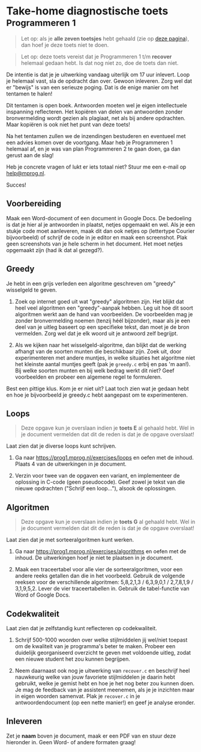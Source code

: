 # Take-home diagnostische toets<br><small>Programmeren 1</small>

> Let op: als je **alle zeven toetsjes** hebt gehaald (zie op [deze pagina](https://prog1.mprog.nl/submissions)), dan hoef je deze toets niet te doen.

> Let op: deze toets vereist dat je Programmeren 1 t/m **recover** helemaal gedaan hebt. Is dat nog niet zo, doe de toets dan niet.

De intentie is dat je je uitwerking vandaag uiterlijk om 17 uur inlevert. Loop je helemaal vast, sla de opdracht dan over. Gewoon inleveren. Zorg wel dat er "bewijs" is van een serieuze poging. Dat is de enige manier om het tentamen te halen!

Dit tentamen is open boek. Antwoorden moeten wel je eigen intellectuele inspanning reflecteren. Het kopiëren van delen van antwoorden zonder bronvermelding wordt gezien als plagiaat, net als bij andere opdrachten. Maar kopiëren is ook niet het punt van deze toets!

Na het tentamen zullen we de inzendingen bestuderen en eventueel met een advies komen over de voortgang. Maar heb je Programmeren 1 helemaal af, en je was van plan Programmeren 2 te gaan doen, ga dan gerust aan de slag!

Heb je concrete vragen of lukt er iets totaal niet? Stuur me een e-mail op <help@mprog.nl>.

Succes!


## Voorbereiding

Maak een Word-document of een document in Google Docs. De bedoeling is dat je hier al je antwoorden in plaatst, netjes opgemaakt en wel. Als je een stukje code moet aanleveren, maak dit dan ook netjes op (lettertype Courier bijvoorbeeld) of schrijf de code in je editor en maak een screenshot. Plak geen screenshots van je hele scherm in het document. Het moet netjes opgemaakt zijn (had ik dat al gezegd?).


## Greedy

Je hebt in een grijs verleden een algoritme geschreven om "greedy" wisselgeld te geven.

1. Zoek op internet goed uit wat "greedy" algoritmen zijn. Het blijkt dat heel veel algoritmen een "greedy"-aanpak hebben. Leg uit hoe dit soort algoritmen werkt aan de hand van voorbeelden. De voorbeelden mag je zonder bronvermelding noemen (tenzij héél bijzonder), maar als je een deel van je uitleg baseert op een specifieke tekst, dan moet je de bron vermelden. Zorg wel dat je elk woord uit je antwoord zelf begrijpt.

2. Als we kijken naar het wisselgeld-algoritme, dan blijkt dat de werking afhangt van de soorten munten die beschikbaar zijn. Zoek uit, door experimenteren met andere muntjes, in welke situaties het algoritme niet het kleinste aantal muntjes geeft  (pak je `greedy.c` erbij en pas 'm aan!). Bij welke soorten munten en bij welk bedrag werkt dit niet? Geef voorbeelden en probeer een algemene regel te formuleren.

Best een pittige klus. Kom je er niet uit? Laat toch zien wat je gedaan hebt en hoe je bijvoorbeeld je greedy.c hebt aangepast om te experimenteren.


## Loops

> Deze opgave kun je overslaan indien je **toets E** al gehaald hebt. Wel in je document vermelden dat dit de reden is dat je de opgave overslaat!

Laat zien dat je diverse loops kunt schrijven. 

1. Ga naar <https://prog1.mprog.nl/exercises/loops> en oefen met de inhoud. Plaats 4 van de uitwerkingen in je document.

2. Verzin voor twee van de opgaven een variant, en implementeer de oplossing in C-code (geen pseudocode). Geef zowel je tekst van die nieuwe opdrachten ("Schrijf een loop..."), alsook de oplossingen.


## Algoritmen

> Deze opgave kun je overslaan indien je **toets G** al gehaald hebt. Wel in je document vermelden dat dit de reden is dat je de opgave overslaat!

Laat zien dat je met sorteeralgoritmen kunt werken.

1. Ga naar <https://prog1.mprog.nl/exercises/algorithms> en oefen met de inhoud. De uitwerkingen hoef je niet te plaatsen in je document.

2. Maak een traceertabel voor alle vier de sorteeralgoritmen, voor een andere reeks getallen dan die in het voorbeeld. Gebruik de volgende reeksen voor de verschillende algoritmen: 5,8,2,1,3 / 6,3,9,0,1 / 2,7,8,1,9 / 3,1,9,5,2. Lever de vier traceertabellen in. Gebruik de tabel-functie van Word of Google Docs.


## Codekwaliteit

Laat zien dat je zelfstandig kunt reflecteren op codekwaliteit. 

1. Schrijf 500-1000 woorden over welke stijlmiddelen jij wel/niet toepast om de kwaliteit van je programma's beter te maken. Probeer een duidelijk georganiseerd overzicht te geven met voldoende uitleg, zodat een nieuwe student het zou kunnen begrijpen.

2. Neem daarnaast ook nog je uitwerking van `recover.c` en beschrijf heel nauwkeurig welke van jouw favoriete stijlmiddelen je daarin hebt gebruikt, welke je gemist hebt en hoe je het nog beter zou kunnen doen. Je mag de feedback van je assistent meenemen, als je je inzichten maar in eigen woorden samenvat.	Plak je `recover.c` in je antwoordendocument (op een nette manier!) en geef je analyse eronder.


## Inleveren

Zet je **naam** boven je document, maak er een PDF van en stuur deze hieronder in. Geen Word- of andere formaten graag!
